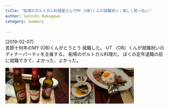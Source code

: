 ```yaml
---
title: "船場のポルトガル料理屋さんでMY (OB)くんの就職祝い；楽しく酔っ払い"
author: Satoshi Nakagawa
category: Summary

---
```


[2019-02-07]  
 苦節十何年のMY (OB)くんがとうとう
就職した。
UT （OB）くんが就職祝いのディナーパーティを主催する。
船場のポルトガル料理だ。
ぼくの定年退職の前に就職できて、よかった、よかった。

<a href="/pict/2019-02-07-beer.jpg"><img src="/pict/2019-02-07-beer.jpg" alt="" width="200"/></a>
<a href="/pict/2019-02-07-dish.jpg"><img src="/pict/2019-02-07-dish.jpg" alt="" width="200"/></a>

